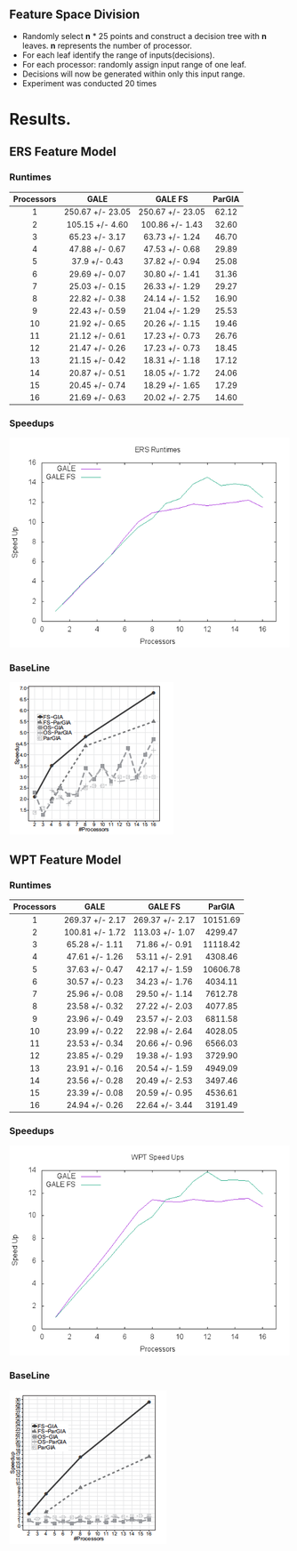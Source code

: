 ## Feature Space Division
- Randomly select **n** * 25 points and construct a decision tree with **n** leaves. **n** represents the number of processor.
- For each leaf identify the range of inputs(decisions).
- For each processor: randomly assign input range of one leaf.
- Decisions will now be generated within only this input range.
- Experiment was conducted 20 times

# Results.
## ERS Feature Model

### Runtimes
| Processors |    GALE    | GALE FS | ParGIA |
|:----------:|:-----------:|:-------------:|:----------:|
|1| 250.67 +/- 23.05 | 250.67 +/- 23.05 |62.12|
|2| 105.15 +/- 4.60 | 100.86 +/- 1.43 |32.60|
|3| 65.23 +/- 3.17 | 63.73 +/- 1.24 |46.70|
|4| 47.88 +/- 0.67 | 47.53 +/- 0.68 |29.89|
|5| 37.9 +/- 0.43 | 37.82 +/- 0.94 |25.08|
|6| 29.69 +/- 0.07 | 30.80 +/- 1.41 |31.36|
|7| 25.03 +/- 0.15 | 26.33 +/- 1.29 |29.27|
|8| 22.82 +/- 0.38 | 24.14 +/- 1.52 |16.90|
|9| 22.43 +/- 0.59 | 21.04 +/- 1.29 |25.53|
|10| 21.92 +/- 0.65 | 20.26 +/- 1.15 |19.46|
|11| 21.12 +/- 0.61 | 17.23 +/- 0.73 |26.76|
|12| 21.47 +/- 0.26 | 17.23 +/- 0.73 |18.45|
|13| 21.15 +/- 0.42 | 18.31 +/- 1.18 |17.12|
|14| 20.87 +/- 0.51 | 18.05 +/- 1.72 |24.06|
|15| 20.45 +/- 0.74 | 18.29 +/- 1.65 |17.29|
|16| 21.69 +/- 0.63 | 20.02 +/- 2.75 |14.60|

### Speedups
![speedups](ers_speedups.png)

### BaseLine
![baseline](ERS_baseline.png)

## WPT Feature Model

### Runtimes
| Processors |    GALE    | GALE FS | ParGIA |
|:----------:|:-----------:|:-------------:|:----------:|
|1| 269.37 +/- 2.17 | 269.37 +/- 2.17 | 10151.69|
|2| 100.81 +/- 1.72 | 113.03 +/- 1.07 |4299.47|
|3| 65.28 +/- 1.11 | 71.86 +/- 0.91 |11118.42|
|4| 47.61 +/- 1.26 | 53.11 +/- 2.91 |4308.46|
|5| 37.63 +/- 0.47 | 42.17 +/- 1.59 |10606.78|
|6| 30.57 +/- 0.23 | 34.23 +/- 1.76 |4034.11|
|7| 25.96 +/- 0.08 | 29.50 +/- 1.14 |7612.78|
|8| 23.58 +/- 0.32 | 27.22 +/- 2.03 |4077.85|
|9| 23.96 +/- 0.49 | 23.57 +/- 2.03 |6811.58|
|10| 23.99 +/- 0.22 | 22.98 +/- 2.64 |4028.05|
|11| 23.53 +/- 0.34 | 20.66 +/- 0.96 |6566.03|
|12| 23.85 +/- 0.29 | 19.38 +/- 1.93 |3729.90|
|13| 23.91 +/- 0.16 | 20.54 +/- 1.59 |4949.09|
|14| 23.56 +/- 0.28 | 20.49 +/- 2.53 |3497.46|
|15| 23.39 +/- 0.08 | 20.59 +/- 0.95 |4536.61|
|16| 24.94 +/- 0.26 | 22.64 +/- 3.44 |3191.49|

### Speedups
![speedups](wpt_speedups.png)

### BaseLine
![baseline](WPT_baseline.png)
